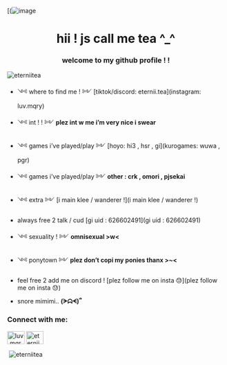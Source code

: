 [(![image](https://github.com/user-attachments/assets/01301dae-f9a6-4a91-a59c-233dcdcffb8e)

<h1 align="center">hii ! js call me tea ^_^</h1>
<h3 align="center">welcome to my github profile ! !</h3>

<p align="left"> <img src="https://komarev.com/ghpvc/?username=eterniitea&label=Profile%20views&color=f3d4e0&style=flat" alt="eterniitea" /> </p>

- ༺ where to find me ! ༻ [tiktok/discord: eternii.tea](instagram: luv.mqry)

- ༺ int ! ! ༻ **plez int w me i’m very nice i swear**

- ༺ games i’ve played/play ༻ [hoyo: hi3 , hsr , gi](kurogames: wuwa , pgr)

- ༺ games i’ve played/play ༻ **other : crk , omori , pjsekai**

- ༺ extra ༻ [i main klee / wanderer !](i main klee / wanderer !)

- always free 2 talk / cud [gi uid : 626602491](gi uid : 626602491)

- ༺ sexuality ! ༻ **omnisexual >w<**

- ༺ ponytown ༻ **plez don’t copi my ponies thanx >~<**

- feel free 2 add me on discord ! [plez follow me on insta 😓](plez follow me on insta 😓)

- snore mimimi.. **(ᗒᗣᗕ)՞**

<h3 align="left">Connect with me:</h3>
<p align="left">
<a href="https://instagram.com/luv.mqry" target="blank"><img align="center" src="https://raw.githubusercontent.com/rahuldkjain/github-profile-readme-generator/master/src/images/icons/Social/instagram.svg" alt="luv.mqry" height="30" width="40" /></a>
<a href="https://discord.gg/eternii.tea" target="blank"><img align="center" src="https://raw.githubusercontent.com/rahuldkjain/github-profile-readme-generator/master/src/images/icons/Social/discord.svg" alt="eternii.tea" height="30" width="40" /></a>
</p>

<p>&nbsp;<img align="center" src="https://github-readme-stats.vercel.app/api?username=eterniitea&show_icons=true&theme=tokyonight&title_color=f4a4c0&text_color=dfeed4&bg_color=f9d3e0&locale=en" alt="eterniitea" /></p>

